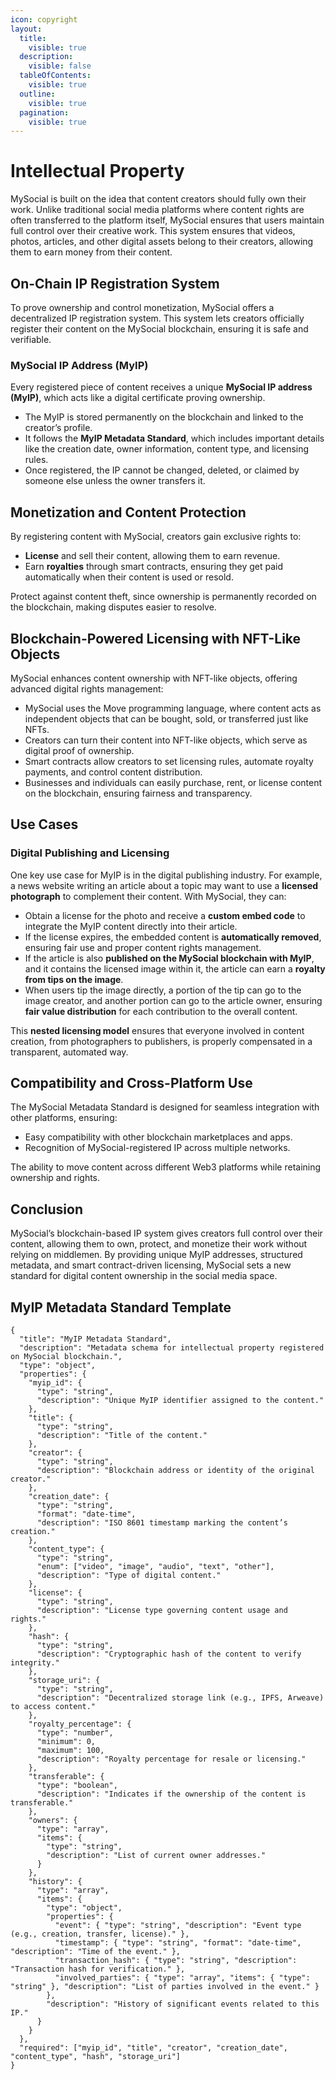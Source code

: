 ```yaml
---
icon: copyright
layout:
  title:
    visible: true
  description:
    visible: false
  tableOfContents:
    visible: true
  outline:
    visible: true
  pagination:
    visible: true
---
```


# Intellectual Property
MySocial is built on the idea that content creators should fully own their work. Unlike traditional social media platforms where content rights are often transferred to the platform itself, MySocial ensures that users maintain full control over their creative work. This system ensures that videos, photos, articles, and other digital assets belong to their creators, allowing them to earn money from their content.

## On-Chain IP Registration System
To prove ownership and control monetization, MySocial offers a decentralized IP registration system. This system lets creators officially register their content on the MySocial blockchain, ensuring it is safe and verifiable.

### MySocial IP Address (MyIP)
Every registered piece of content receives a unique **MySocial IP address (MyIP)**, which acts like a digital certificate proving ownership.

* The MyIP is stored permanently on the blockchain and linked to the creator’s profile.
* It follows the **MyIP Metadata Standard**, which includes important details like the creation date, owner information, content type, and licensing rules.
* Once registered, the IP cannot be changed, deleted, or claimed by someone else unless the owner transfers it.

## Monetization and Content Protection
By registering content with MySocial, creators gain exclusive rights to:

* **License** and sell their content, allowing them to earn revenue.
* Earn **royalties** through smart contracts, ensuring they get paid automatically when their content is used or resold.

Protect against content theft, since ownership is permanently recorded on the blockchain, making disputes easier to resolve.

## Blockchain-Powered Licensing with NFT-Like Objects
MySocial enhances content ownership with NFT-like objects, offering advanced digital rights management:

* MySocial uses the Move programming language, where content acts as independent objects that can be bought, sold, or transferred just like NFTs.
* Creators can turn their content into NFT-like objects, which serve as digital proof of ownership.
* Smart contracts allow creators to set licensing rules, automate royalty payments, and control content distribution.
* Businesses and individuals can easily purchase, rent, or license content on the blockchain, ensuring fairness and transparency.

## Use Cases
### Digital Publishing and Licensing
One key use case for MyIP is in the digital publishing industry. For example, a news website writing an article about a topic may want to use a **licensed photograph** to complement their content. With MySocial, they can:

- Obtain a license for the photo and receive a **custom embed code** to integrate the MyIP content directly into their article.
- If the license expires, the embedded content is **automatically removed**, ensuring fair use and proper content rights management.
- If the article is also **published on the MySocial blockchain with MyIP**, and it contains the licensed image within it, the article can earn a **royalty from tips on the image**. 
- When users tip the image directly, a portion of the tip can go to the image creator, and another portion can go to the article owner, ensuring **fair value distribution** for each contribution to the overall content.

This **nested licensing model** ensures that everyone involved in content creation, from photographers to publishers, is properly compensated in a transparent, automated way.

## Compatibility and Cross-Platform Use
The MySocial Metadata Standard is designed for seamless integration with other platforms, ensuring:

* Easy compatibility with other blockchain marketplaces and apps.
* Recognition of MySocial-registered IP across multiple networks.

The ability to move content across different Web3 platforms while retaining ownership and rights.

## Conclusion
MySocial’s blockchain-based IP system gives creators full control over their content, allowing them to own, protect, and monetize their work without relying on middlemen. By providing unique MyIP addresses, structured metadata, and smart contract-driven licensing, MySocial sets a new standard for digital content ownership in the social media space.

## MyIP Metadata Standard Template
```
{
  "title": "MyIP Metadata Standard",
  "description": "Metadata schema for intellectual property registered on MySocial blockchain.",
  "type": "object",
  "properties": {
    "myip_id": {
      "type": "string",
      "description": "Unique MyIP identifier assigned to the content."
    },
    "title": {
      "type": "string",
      "description": "Title of the content."
    },
    "creator": {
      "type": "string",
      "description": "Blockchain address or identity of the original creator."
    },
    "creation_date": {
      "type": "string",
      "format": "date-time",
      "description": "ISO 8601 timestamp marking the content’s creation."
    },
    "content_type": {
      "type": "string",
      "enum": ["video", "image", "audio", "text", "other"],
      "description": "Type of digital content."
    },
    "license": {
      "type": "string",
      "description": "License type governing content usage and rights."
    },
    "hash": {
      "type": "string",
      "description": "Cryptographic hash of the content to verify integrity."
    },
    "storage_uri": {
      "type": "string",
      "description": "Decentralized storage link (e.g., IPFS, Arweave) to access content."
    },
    "royalty_percentage": {
      "type": "number",
      "minimum": 0,
      "maximum": 100,
      "description": "Royalty percentage for resale or licensing."
    },
    "transferable": {
      "type": "boolean",
      "description": "Indicates if the ownership of the content is transferable."
    },
    "owners": {
      "type": "array",
      "items": {
        "type": "string",
        "description": "List of current owner addresses."
      }
    },
    "history": {
      "type": "array",
      "items": {
        "type": "object",
        "properties": {
          "event": { "type": "string", "description": "Event type (e.g., creation, transfer, license)." },
          "timestamp": { "type": "string", "format": "date-time", "description": "Time of the event." },
          "transaction_hash": { "type": "string", "description": "Transaction hash for verification." },
          "involved_parties": { "type": "array", "items": { "type": "string" }, "description": "List of parties involved in the event." }
        },
        "description": "History of significant events related to this IP."
      }
    }
  },
  "required": ["myip_id", "title", "creator", "creation_date", "content_type", "hash", "storage_uri"]
}

```
